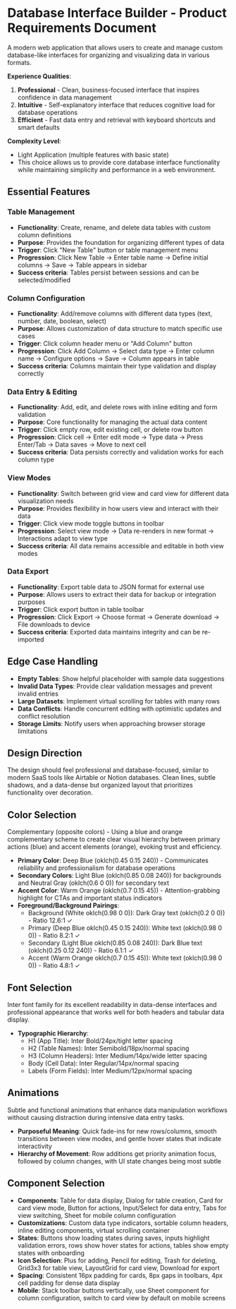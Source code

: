 # Database Interface Builder - Product Requirements Document

A modern web application that allows users to create and manage custom database-like interfaces for organizing and visualizing data in various formats.

**Experience Qualities**: 
1. **Professional** - Clean, business-focused interface that inspires confidence in data management
2. **Intuitive** - Self-explanatory interface that reduces cognitive load for database operations
3. **Efficient** - Fast data entry and retrieval with keyboard shortcuts and smart defaults

**Complexity Level**: 
- Light Application (multiple features with basic state)
- This choice allows us to provide core database interface functionality while maintaining simplicity and performance in a web environment.

## Essential Features

### Table Management
- **Functionality**: Create, rename, and delete data tables with custom column definitions
- **Purpose**: Provides the foundation for organizing different types of data
- **Trigger**: Click "New Table" button or table management menu
- **Progression**: Click New Table → Enter table name → Define initial columns → Save → Table appears in sidebar
- **Success criteria**: Tables persist between sessions and can be selected/modified

### Column Configuration
- **Functionality**: Add/remove columns with different data types (text, number, date, boolean, select)
- **Purpose**: Allows customization of data structure to match specific use cases
- **Trigger**: Click column header menu or "Add Column" button
- **Progression**: Click Add Column → Select data type → Enter column name → Configure options → Save → Column appears in table
- **Success criteria**: Columns maintain their type validation and display correctly

### Data Entry & Editing
- **Functionality**: Add, edit, and delete rows with inline editing and form validation
- **Purpose**: Core functionality for managing the actual data content
- **Trigger**: Click empty row, edit existing cell, or delete row button
- **Progression**: Click cell → Enter edit mode → Type data → Press Enter/Tab → Data saves → Move to next cell
- **Success criteria**: Data persists correctly and validation works for each column type

### View Modes
- **Functionality**: Switch between grid view and card view for different data visualization needs
- **Purpose**: Provides flexibility in how users view and interact with their data
- **Trigger**: Click view mode toggle buttons in toolbar
- **Progression**: Select view mode → Data re-renders in new format → Interactions adapt to view type
- **Success criteria**: All data remains accessible and editable in both view modes

### Data Export
- **Functionality**: Export table data to JSON format for external use
- **Purpose**: Allows users to extract their data for backup or integration purposes
- **Trigger**: Click export button in table toolbar
- **Progression**: Click Export → Choose format → Generate download → File downloads to device
- **Success criteria**: Exported data maintains integrity and can be re-imported

## Edge Case Handling

- **Empty Tables**: Show helpful placeholder with sample data suggestions
- **Invalid Data Types**: Provide clear validation messages and prevent invalid entries
- **Large Datasets**: Implement virtual scrolling for tables with many rows
- **Data Conflicts**: Handle concurrent editing with optimistic updates and conflict resolution
- **Storage Limits**: Notify users when approaching browser storage limitations

## Design Direction

The design should feel professional and database-focused, similar to modern SaaS tools like Airtable or Notion databases. Clean lines, subtle shadows, and a data-dense but organized layout that prioritizes functionality over decoration.

## Color Selection

Complementary (opposite colors) - Using a blue and orange complementary scheme to create clear visual hierarchy between primary actions (blue) and accent elements (orange), evoking trust and efficiency.

- **Primary Color**: Deep Blue (oklch(0.45 0.15 240)) - Communicates reliability and professionalism for database operations
- **Secondary Colors**: Light Blue (oklch(0.85 0.08 240)) for backgrounds and Neutral Gray (oklch(0.6 0 0)) for secondary text
- **Accent Color**: Warm Orange (oklch(0.7 0.15 45)) - Attention-grabbing highlight for CTAs and important status indicators
- **Foreground/Background Pairings**: 
  - Background (White oklch(0.98 0 0)): Dark Gray text (oklch(0.2 0 0)) - Ratio 12.6:1 ✓
  - Primary (Deep Blue oklch(0.45 0.15 240)): White text (oklch(0.98 0 0)) - Ratio 8.2:1 ✓
  - Secondary (Light Blue oklch(0.85 0.08 240)): Dark Blue text (oklch(0.25 0.12 240)) - Ratio 6.1:1 ✓
  - Accent (Warm Orange oklch(0.7 0.15 45)): White text (oklch(0.98 0 0)) - Ratio 4.8:1 ✓

## Font Selection

Inter font family for its excellent readability in data-dense interfaces and professional appearance that works well for both headers and tabular data display.

- **Typographic Hierarchy**: 
  - H1 (App Title): Inter Bold/24px/tight letter spacing
  - H2 (Table Names): Inter Semibold/18px/normal spacing  
  - H3 (Column Headers): Inter Medium/14px/wide letter spacing
  - Body (Cell Data): Inter Regular/14px/normal spacing
  - Labels (Form Fields): Inter Medium/12px/normal spacing

## Animations

Subtle and functional animations that enhance data manipulation workflows without causing distraction during intensive data entry tasks.

- **Purposeful Meaning**: Quick fade-ins for new rows/columns, smooth transitions between view modes, and gentle hover states that indicate interactivity
- **Hierarchy of Movement**: Row additions get priority animation focus, followed by column changes, with UI state changes being most subtle

## Component Selection

- **Components**: Table for data display, Dialog for table creation, Card for card view mode, Button for actions, Input/Select for data entry, Tabs for view switching, Sheet for mobile column configuration
- **Customizations**: Custom data type indicators, sortable column headers, inline editing components, virtual scrolling container
- **States**: Buttons show loading states during saves, inputs highlight validation errors, rows show hover states for actions, tables show empty states with onboarding
- **Icon Selection**: Plus for adding, Pencil for editing, Trash for deleting, Grid3x3 for table view, LayoutGrid for card view, Download for export
- **Spacing**: Consistent 16px padding for cards, 8px gaps in toolbars, 4px cell padding for dense data display
- **Mobile**: Stack toolbar buttons vertically, use Sheet component for column configuration, switch to card view by default on mobile screens